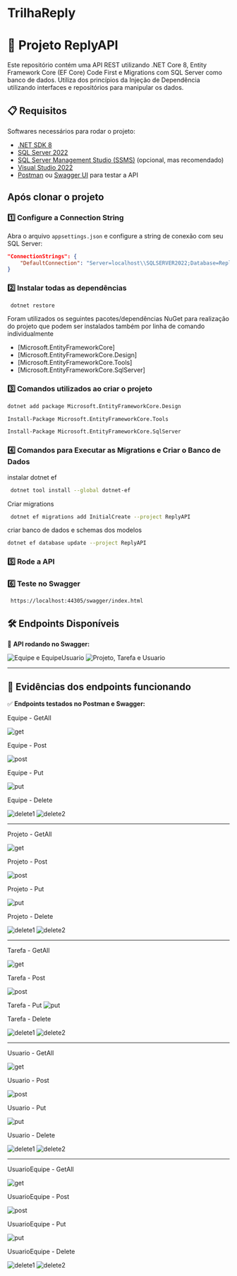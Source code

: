 # TrilhaReply

# 📌 Projeto ReplyAPI

Este repositório contém uma API REST utilizando .NET Core 8, Entity
Framework Core (EF Core) Code First e Migrations com SQL Server como banco de dados. Utiliza dos princípios da Injeção de Dependência utilizando interfaces e repositórios para manipular os dados.

## 📋 Requisitos

Softwares necessários para rodar o projeto:

- [.NET SDK 8](https://dotnet.microsoft.com/en-us/download)
- [SQL Server 2022](https://www.microsoft.com/pt-br/sql-server/sql-server-downloads)
- [SQL Server Management Studio (SSMS)](https://learn.microsoft.com/en-us/ssms/download-sql-server-management-studio-ssms) (opcional, mas recomendado)
- [Visual Studio 2022](https://visualstudio.microsoft.com/)
- [Postman](https://www.postman.com/) ou [Swagger UI](https://swagger.io/tools/swagger-ui/) para testar a API

## Após clonar o projeto

### 1️⃣ Configure a Connection String

Abra o arquivo `appsettings.json` e configure a string de conexão com seu SQL Server:

<!-- ```json
"ConnectionStrings": {
    "DefaultConnection": "Server=SQLSERVER2022;Database=ReplyDB;Trusted_Connection=True;TrustServerCertificate=True;"
}
``` -->

<!-- Se estiver usando `localhost`, altere para: -->

```json
"ConnectionStrings": {
    "DefaultConnection": "Server=localhost\\SQLSERVER2022;Database=ReplyDB;Trusted_Connection=True;TrustServerCertificate=True;"
}
```

### 2️⃣ Instalar todas as dependências

```sh
 dotnet restore
```

Foram utilizados os seguintes pacotes/dependências NuGet para realização do projeto que podem ser instalados também por linha de comando individualmente

- [Microsoft.EntityFrameworkCore]
- [Microsoft.EntityFrameworkCore.Design]
- [Microsoft.EntityFrameworkCore.Tools]
- [Microsoft.EntityFrameworkCore.SqlServer]

### 3️⃣ Comandos utilizados ao criar o projeto

```sh
dotnet add package Microsoft.EntityFrameworkCore.Design

Install-Package Microsoft.EntityFrameworkCore.Tools

Install-Package Microsoft.EntityFrameworkCore.SqlServer
```

### 4️⃣ Comandos para Executar as Migrations e Criar o Banco de Dados

instalar dotnet ef

```sh
 dotnet tool install --global dotnet-ef
```

Criar migrations

```sh
 dotnet ef migrations add InitialCreate --project ReplyAPI
```

criar banco de dados e schemas dos modelos

```sh
dotnet ef database update --project ReplyAPI
```

### 5️⃣ Rode a API

### 6️⃣ Teste no Swagger

```
 https://localhost:44305/swagger/index.html
```

## 🛠 Endpoints Disponíveis

📸 **API rodando no Swagger:**

![Equipe e EquipeUsuario](Prints_Evidências/EndpointsSwagger1.png)
![Projeto, Tarefa e Usuario](Prints_Evidências/EndpointsSwagger2.png)

---

## 🎯 Evidências dos endpoints funcionando

✅ **Endpoints testados no Postman e Swagger:**

Equipe - GetAll

![get](Prints_Evidências/Equipe/get.png)

Equipe - Post

![post](Prints_Evidências/Equipe/post.png)

Equipe - Put

![put](Prints_Evidências/Equipe/put.png)

Equipe - Delete

![delete1](Prints_Evidências/Equipe/delete1.png)
![delete2](Prints_Evidências/Equipe/delete2.png)

---

Projeto - GetAll

![get](Prints_Evidências/Projeto/get.png)

Projeto - Post

![post](Prints_Evidências/Projeto/post.png)

Projeto - Put

![put](Prints_Evidências/Projeto/put.png)

Projeto - Delete

![delete1](Prints_Evidências/Projeto/delete1.png)
![delete2](Prints_Evidências/Projeto/delete2.png)

---

Tarefa - GetAll

![get](Prints_Evidências/Tarefa/get.png)

Tarefa - Post

![post](Prints_Evidências/Tarefa/post.png)

Tarefa - Put
![put](Prints_Evidências/Tarefa/put.png)

Tarefa - Delete

![delete1](Prints_Evidências/Tarefa/delete1.png)
![delete2](Prints_Evidências/Tarefa/delete2.png)

---

Usuario - GetAll

![get](Prints_Evidências/Usuario/get.png)

Usuario - Post

![post](Prints_Evidências/Usuario/post.png)

Usuario - Put

![put](Prints_Evidências/Usuario/put.png)

Usuario - Delete

![delete1](Prints_Evidências/Usuario/delete1.png)
![delete2](Prints_Evidências/Usuario/delete2.png)

---

UsuarioEquipe - GetAll

![get](Prints_Evidências/UsuarioEquipe/get.png)

UsuarioEquipe - Post

![post](Prints_Evidências/UsuarioEquipe/post.png)

UsuarioEquipe - Put

![put](Prints_Evidências/UsuarioEquipe/put.png)

UsuarioEquipe - Delete

![delete1](Prints_Evidências/UsuarioEquipe/delete1.png)
![delete2](Prints_Evidências/UsuarioEquipe/delete2.png)




